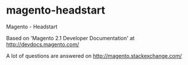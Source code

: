 # magento-headstart
Magento - Headstart

Based on 'Magento 2.1 Developer Documentation' at http://devdocs.magento.com/

A lot of questions are answered on http://magento.stackexchange.com/
